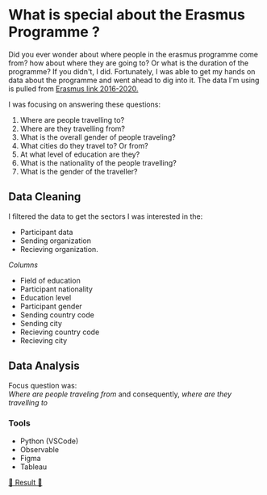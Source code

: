 # What is special about the Erasmus Programme ?

Did you ever wonder about where people in the erasmus programme come from? how about where they are going to? Or what is the duration of the programme?
If you didn't, I did.
Fortunately, I was able to get my hands on data about the programme and went ahead to dig into it.
The data I'm using is pulled from [Erasmus link 2016-2020.](https://data.europa.eu/en)

I was focusing on answering these questions:  
1. Where are people travelling to?  
2. Where are they travelling from?  
3. What is the overall gender of people traveling?   
4. What cities do they travel to? Or from?  
5. At what level of education are they?  
6. What is the nationality of the people travelling?  
7. What is the gender of the traveller?

## Data Cleaning
I filtered the data to get the sectors I was interested in the:

* Participant data 
* Sending organization 
* Recieving organization.  

_Columns_

* Field of education  
* Participant nationality  
* Education level  
* Participant gender  
* Sending country code  
* Sending city  
* Recieving country code  
* Recieving city

## Data Analysis
Focus question was:    
_Where are people traveling from_ and consequently, _where are they travelling to_


### Tools
* Python (VSCode)
* Observable
* Figma
* Tableau

[💫 Result 💫 ](https://data.europa.eu/en)
